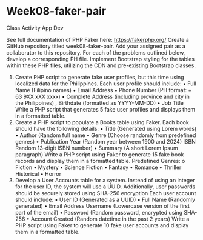 # Week08-faker-pair
Class Activity App Dev

See full documentation of PHP Faker here: https://fakerphp.org/
Create a GitHub repository titled week08-faker-pair. Add your assigned pair as a collaborator to this repository. For each of the problems outlined below, develop a corresponding PH file. Implement Bootstrap styling for the tables within these PHP files, utilizing the CDN and pre-existing Bootstrap classes.
1. Create PHP script to generate fake user profiles, but this time using localized data for the Philippines.
Each user profile should include:
• Full Name (Filipino names)
• Email Address
• Phone Number (PH format: + 63 9XX xXX xxxx)
• Complete Address (including province and city in the Philippines)
, Birthdate (formatted as YYYY-MM-DD)
• Job Title
Write a PHP script that generates 5 fake user profiles and displays them in a formatted table.
2. Create a PHP script to populate a Books table using Faker. Each book should have the following details:
• Title (Generated using Lorem words)
• Author (Random full name
• Genre (Choose randomly from predefined genres)
• Publication Year (Random year between 1900 and 2024)
ISBN Random 13-digit ISBN number)
• Summary (A short Lorem Ipsum paragraph)
Write a PHP script using Faker to generate 15 fake book records and display them in a formatted table.
Predefined Genres:
о
Fiction
• Mystery
• Science Fiction
• Fantasy
• Romance
• Thriller
Historical
• Horror
3. Develop a User Accounts table for a system. Instead of using an integer for the user ID, the system will use a UUID. Additionally, user passwords should be securely stored using SHA-256 encryption
Each user account should include:
• User ID (Generated as a UUID)
• Full Name (Randomly generated)
• Email Address
Username (Lowercase version of the first part of the email)
• Password (Random password, encrypted using SHA-256
• Account Created (Random datetime in the past 2 years)
Write a PHP script using Faker to generate 10 fake user accounts and display them in a formatted table.